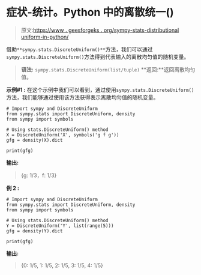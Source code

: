 # 症状-统计。Python 中的离散统一()

> 原文:[https://www . geesforgeks . org/sympy-stats-distributional uniform-in-python/](https://www.geeksforgeeks.org/sympy-stats-discreteuniform-in-python/)

借助`**sympy.stats.DiscreteUniform()**`方法，我们可以通过`sympy.stats.DiscreteUniform()`方法得到代表输入的离散均匀值的随机变量。

> **语法:** `sympy.stats.DiscreteUniform(list/tuple)`
> **返回:**返回离散均匀值。

**示例#1 :**
在这个示例中我们可以看到，通过使用`sympy.stats.DiscreteUniform()`方法，我们能够通过使用该方法获得表示离散均匀值的随机变量。

```
# Import sympy and DiscreteUniform
from sympy.stats import DiscreteUniform, density
from sympy import symbols

# Using stats.DiscreteUniform() method
X = DiscreteUniform('X', symbols('g f g'))
gfg = density(X).dict

print(gfg)
```

**输出:**

> {g: 1/3，f: 1/3}

**例 2 :**

```
# Import sympy and DiscreteUniform
from sympy.stats import DiscreteUniform, density
from sympy import symbols

# Using stats.DiscreteUniform() method
Y = DiscreteUniform('Y', list(range(5))) 
gfg = density(Y).dict

print(gfg)
```

**输出:**

> {0: 1/5, 1: 1/5, 2: 1/5, 3: 1/5, 4: 1/5}